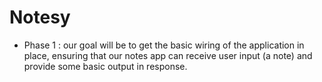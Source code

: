 # Notesy

- Phase 1 : our goal will be to get the basic wiring of the application in place, ensuring that our notes app can receive user input (a note) and provide some basic output in response.